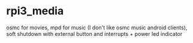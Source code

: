 # rpi3_media
osmc for movies, mpd for music (I don't like osmc music android clients), soft shutdown with external button and interrupts + power led indicator
